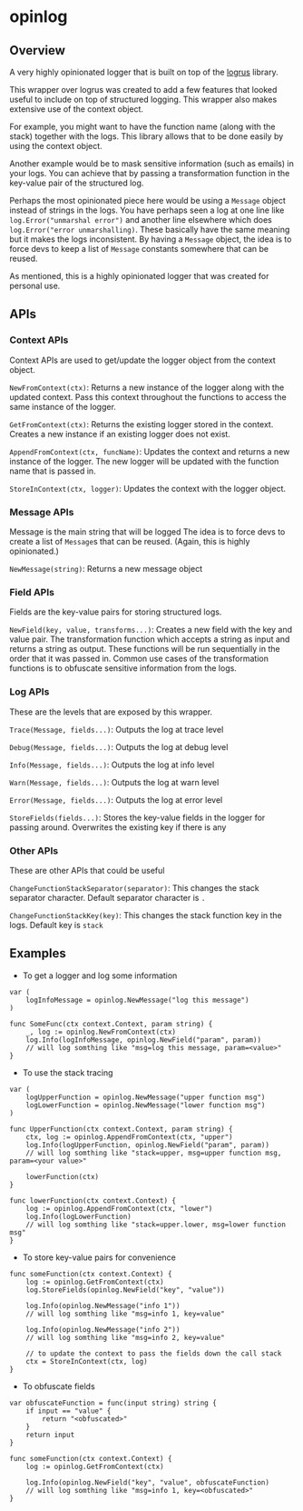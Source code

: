 # opinlog

## Overview

A very highly opinionated logger that is built on top of the [logrus](https://github.com/sirupsen/logrus) library. 

This wrapper over logrus was created to add a few features that looked useful to include on top of structured logging.
This wrapper also makes extensive use of the context object.   

For example, you might want to have the function name (along with the stack) together with the logs.
This library allows that to be done easily by using the context object.

Another example would be to mask sensitive information (such as emails) in your logs. 
You can achieve that by passing a transformation function in the key-value pair of the structured log. 

Perhaps the most opinionated piece here would be using a `Message` object instead of strings in the logs. 
You have perhaps seen a log at one line like `log.Error("unmarshal error")` 
and another line elsewhere which does `log.Error("error unmarshalling)`. 
These basically have the same meaning but it makes the logs inconsistent. 
By having a `Message` object, the idea is to force devs to keep a list of `Message` constants somewhere that can be reused. 

As mentioned, this is a highly opinionated logger that was created for personal use. 

## APIs
### Context APIs
Context APIs are used to get/update the logger object from the context object. 

`NewFromContext(ctx)`: Returns a new instance of the logger along with the updated context. 
Pass this context throughout the functions to access the same instance of the logger. 

`GetFromContext(ctx)`: Returns the existing logger stored in the context. 
Creates a new instance if an existing logger does not exist. 

`AppendFromContext(ctx, funcName)`: Updates the context and returns a new instance of the logger. 
The new logger will be updated with the function name that is passed in.

`StoreInContext(ctx, logger)`: Updates the context with the logger object.  

### Message APIs
Message is the main string that will be logged
The idea is to force devs to create a list of `Message`s that can be reused. 
(Again, this is highly opinionated.)

`NewMessage(string)`: Returns a new message object 

### Field APIs
Fields are the key-value pairs for storing structured logs.

`NewField(key, value, transforms...)`: Creates a new field with the key and value pair.
The transformation function which accepts a string as input and returns a string as output. 
These functions will be run sequentially in the order that it was passed in. 
Common use cases of the transformation functions is to obfuscate sensitive information from the logs.   

### Log APIs
These are the levels that are exposed by this wrapper. 

`Trace(Message, fields...)`: Outputs the log at trace level

`Debug(Message, fields...)`: Outputs the log at debug level

`Info(Message, fields...)`: Outputs the log at info level

`Warn(Message, fields...)`: Outputs the log at warn level

`Error(Message, fields...)`: Outputs the log at error level

`StoreFields(fields...)`: Stores the key-value fields in the logger for passing around.
Overwrites the existing key if there is any

### Other APIs
These are other APIs that could be useful

`ChangeFunctionStackSeparator(separator)`: This changes the stack separator character.
Default separator character is `.`

`ChangeFunctionStackKey(key)`: This changes the stack function key in the logs.
Default key is `stack`

## Examples

* To get a logger and log some information
```
var (
    logInfoMessage = opinlog.NewMessage("log this message")
)

func SomeFunc(ctx context.Context, param string) {
    _, log := opinlog.NewFromContext(ctx)
    log.Info(logInfoMessage, opinlog.NewField("param", param))
    // will log somthing like "msg=log this message, param=<value>"
} 
```

* To use the stack tracing
```
var (
    logUpperFunction = opinlog.NewMessage("upper function msg")
    logLowerFunction = opinlog.NewMessage("lower function msg")
)

func UpperFunction(ctx context.Context, param string) {
    ctx, log := opinlog.AppendFromContext(ctx, "upper")
    log.Info(logUpperFunction, opinlog.NewField("param", param))
    // will log somthing like "stack=upper, msg=upper function msg, param=<your value>"

    lowerFunction(ctx)
}

func lowerFunction(ctx context.Context) {
    log := opinlog.AppendFromContext(ctx, "lower")
    log.Info(logLowerFunction)
    // will log somthing like "stack=upper.lower, msg=lower function msg"
}
```

* To store key-value pairs for convenience
```
func someFunction(ctx context.Context) {
    log := opinlog.GetFromContext(ctx)
    log.StoreFields(opinlog.NewField("key", "value"))

    log.Info(opinlog.NewMessage("info 1"))
    // will log somthing like "msg=info 1, key=value"

    log.Info(opinlog.NewMessage("info 2"))
    // will log somthing like "msg=info 2, key=value"

    // to update the context to pass the fields down the call stack
    ctx = StoreInContext(ctx, log)
}
```

* To obfuscate fields
```
var obfuscateFunction = func(input string) string {
    if input == "value" {
        return "<obfuscated>"
    }
    return input
}

func someFunction(ctx context.Context) {
    log := opinlog.GetFromContext(ctx)
    
    log.Info(opinlog.NewField("key", "value", obfuscateFunction)
    // will log somthing like "msg=info 1, key=<obfuscated>"
}
```

